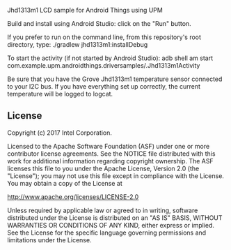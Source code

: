 Jhd1313m1 LCD sample for Android Things using UPM

Build and install using Android Studio:
  click on the "Run" button.

If you prefer to run on the command line, from this repository's root directory, type:
  ./gradlew jhd1313m1:installDebug

To start the activity (if not started by Android Studio):
  adb shell am start com.example.upm.androidthings.driversamples/.Jhd1313m1Activity

Be sure that you have the Grove Jhd1313m1 temperature sensor connected to your I2C bus.
If you have everything set up correctly, the current temperature will be logged to logcat.


License
-------
Copyright (c) 2017 Intel Corporation.

Licensed to the Apache Software Foundation (ASF) under one or more contributor license agreements. See the NOTICE file distributed with this work for additional information regarding copyright ownership. The ASF licenses this file to you under the Apache License, Version 2.0 (the "License"); you may not use this file except in compliance with the License. You may obtain a copy of the License at

http://www.apache.org/licenses/LICENSE-2.0

Unless required by applicable law or agreed to in writing, software distributed under the License is distributed on an "AS IS" BASIS, WITHOUT WARRANTIES OR CONDITIONS OF ANY KIND, either express or implied. See the License for the specific language governing permissions and limitations under the License.
